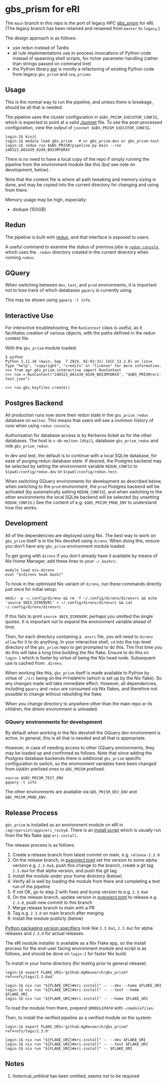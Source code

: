 # gbs_prism for eRI

The `main` branch in this repo is the port of legacy HPC [gbs_prism](https://github.com/AgResearch/gbs_prism/tree/legacy) for eRI. (The legacy branch has been retained and renamed from `master` to `legacy`.)

The design approach is as follows:
- use redun instead of Tardis
- all rule implementations use in-process invocations of Python code instead of spawning shell scripts, for richer parameter handling (rather than strings passed on command line)
- the Python library [agr](src/agr) is mostly a refactoring of existing Python code from legacy `gbs_prism` and `seq_prisms`

## Usage

This is the normal way to run the pipeline, and unless there is breakage, should be all that is needed.

The pipeline uses the cluster configuration in `$GBS_PRISM_EXECUTOR_CONFIG`, which is expected to point at a valid [Jsonnet](https://jsonnet.org/) file.
To see the post-processed configuration, view the output of `jsonnet $GBS_PRISM_EXECUTOR_CONFIG`.

```
login-1$ kinit
login-1$ module load gbs_prism   # or gbs_prism-dev or gbs_prism-test
login-1$ redun run $GBS_PRISM/pipeline.py main --run 240323_A01439_0249_BH33MYDRX5
```

There is no need to have a local copy of the repo if simply running the pipeline from the environment module like this (but see note on development, below).

Note that the context file is where all path tweaking and memory sizing is done, and may be copied into the current directory for changing and using from there.

Memory usage may be high, especially:
- dedupe (150GB)

## Redun

The pipeline is built with [redun](https://insitro.github.io/redun/index.html), and that interface is exposed to users.

A useful command to examine the status of previous jobs is [`redun console`](https://insitro.github.io/redun/console.html), which uses the `.redun` directory created in the current directory when running `redun`.

## GQuery

When switching between `dev`, `test`, and `prod` environments, it is important not to lose track of which databases `gquery` is currently using.

This may be shown using `gquery -t info`.

## Interactive Use

For interactive troubleshooting, the `RunContext` class is useful, as it facilitates creation of various objects, with the paths defined in the redun context file.

With the `gbs_prism` module loaded:

```
$ python
Python 3.11.10 (main, Sep  7 2024, 01:03:31) [GCC 13.2.0] on linux
Type "help", "copyright", "credits" or "license" for more information.
>>> from agr.gbs_prism.interactive import RunContext
>>> run = RunContext("240323_A01439_0249_BH33MYDRX5", "$GBS_PRISM/eri-test.json")

>>> run.gbs_keyfiles.create()
```

## Postgres Backend

All production runs now store their redun state in the `gbs_prism_redun` database on `molten`.  This means that users will see a common history of runs when using `redun console`.

Authorisation for database access is by Kerberos ticket as for the other databases.  The host is `n-db-molten-[dtp]1`, database `gbs_prism_redun` and role `gbs_prism_redun`.

In dev and test, the default is to continue with a local SQLite database, for ease of purging redun database state.  If desired, the Postgres backend may be selected by setting the environmemt variable `REDUN_CONFIG` to `$(pwd)/config/redun.dev` or `$(pwd)/config/redun.test`.

When switching GQuery environments for development as described below, when switching to the `prod` environment, the `prod` Postgres backend will be activated (by automatically setting `REDUN_CONFIG`), and when switching to the other environments the local SQLite backend will be selected (by unsetting `REDUN_CONFIG`.)  See the content of e.g. `$GBS_PRISM_PROD_ENV` to understand how this works.

## Development

All of the dependencies are deployed using Nix.  The best way to work on `gbs_prism` itself is in the Nix devshell using `direnv`.  When doing this, ensure you don't have any `gbs_prism` environment module loaded.

To get going with `direnv` if you don't already have it available by means of Nix Home Manager, add these lines to your `~/.bashrc`:

```
module load nix-direnv
eval "$(direnv hook bash)"
```

To hook in the optimised Nix variant of `direnv`, run these commands directly just once for initial setup:

```
mkdir -p ~/.config/direnv && rm -f ~/.config/direnv/direnvrc && echo 'source $NIX_DIRENVRC' > ~/.config/direnv/direnvrc && cat ~/.config/direnv/direnvrc
```

If this fails to print `source $NIX_DIRENVRC` perhaps you omitted the single quotes.  It is important not to expand the environment variable ahead of time.

Then, for each directory containing a `.envrc` file, you will need to `direnv allow` for it to do anything. In your interactive shell, `cd` into the top-level directory of the `gbs_prism` repo to get prompted to do this.  The first time you do this will take a long time building the Nix flake.  Ensure to do this on `login-1` which is faster by virtue of being the Nix head node.  Subsequent use is cached from `.direnv`.

When working like this, `gbs_prism` itself is made available to Python by virtue of `./src` being on the `PYTHONPATH` (which is set up by the Nix flake).  So any changes made will take immediate effect.  However, all dependencies, including `gquery` and `redun` are consumed via Nix flakes, and therefore not possible to change without rebuilding the flake.

When you change directory to anywhere other than the main repo or its children, the direnv environment is unloaded.

### GQuery environments for development

By default when working in the Nix devshell the GQuery dev environment is active.  In general, this is all that is needed and all that is appropriate.

However, in case of needing access to other GQuery environments, they may be loaded up and confirmed as follows.  Note that since adding the Postgres database backends there is additional `gbs_prism` specific configuration to switch, so the environment variables have been changed from `GQUERY` prefixed ones to `GBS_PRISM` prefixed.

```
source $GBS_PRISM_TEST_ENV
gquery -t info
```

The other environments are available via `GBS_PRISM_DEV_ENV` and `GBS_PRISM_PROD_ENV`.

## Release Process

`gbs_prism` is installed as an environment module on eRI in `/agr/persist/apps/eri_rocky8`.  There is an [install script](eri/install) which is usually run from the Nix flake app `eri-install`.

The release process is as follows:

1. Create a release branch from latest commit on main, e.g. `release-2.3.0`
2. On the release branch, in [pyproject.toml](pyproject.toml) set the version to some alpha version e.g. `2.3.0a4`, push this change to the branch, create a git tag `2.3.0a4` for that alpha version, and push the git tag
3. Install the module under your home directory (below)
4. Verify all is well by loading the module from there and completing a test run of the pipeline
5. If not OK, go to step 2 with fixes and bump version to e.g. `2.3.0a4`
6. On the release branch, update version in [pyproject.toml](pyproject.toml) to release e.g. `2.3.0`, push new commit to this branch
7. Merge release branch to main with a PR
8. Tag e.g. `2.3.0` on main branch after merging
9. Install the module publicly (below)

[Python packaging version specifiers](https://packaging.python.org/en/latest/specifications/version-specifiers/#version-specifiers) look like `2.3.0a1`, `2.3.0a2` for alpha releases and `2.3.0` for actual releases.

The eRI module installer is available as a Nix Flake app, so the install process for the end-user facing environment module and script is as follows, and should be done on `login-1` for faster Nix build.

To install in your home directory (for testing prior to general release):
```
login-1$ export FLAKE_URI='github:AgResearch/gbs_prism?ref=refs/tags/2.3.0a4'

login-1$ nix run "${FLAKE_URI}#eri-install" -- --dev --home $FLAKE_URI
login-1$ nix run "${FLAKE_URI}#eri-install" -- --test --home $FLAKE_URI
login-1$ nix run "${FLAKE_URI}#eri-install" -- --home $FLAKE_URI
```
To load the module from there, prepend `$MODULEPATH` with `~/modulefiles`.

Then, to install the verified pipeline as a verified module on the system:

```
login-1$ export FLAKE_URI='github:AgResearch/gbs_prism?ref=refs/tags/2.3.0'

login-1$ nix run "${FLAKE_URI}#eri-install" -- --dev $FLAKE_URI
login-1$ nix run "${FLAKE_URI}#eri-install" -- --test $FLAKE_URI
login-1$ nix run "${FLAKE_URI}#eri-install" -- $FLAKE_URI
```


## Notes

1. historical_unblind has been omitted, seems not to be required
